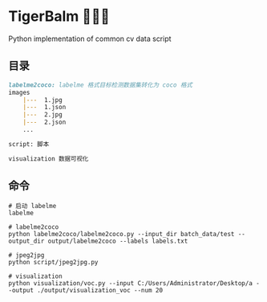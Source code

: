 
# TigerBalm 🚀🚀🚀

Python implementation of common cv data script

## 目录

```markdown
labelme2coco: labelme 格式目标检测数据集转化为 coco 格式
images
    |---  1.jpg
    |---  1.json
    |---  2.jpg
    |---  2.json
    ...

script: 脚本

visualization 数据可视化
```

## 命令

```shell
# 启动 labelme
labelme

# labelme2coco
python labelme2coco/labelme2coco.py --input_dir batch_data/test --output_dir output/labelme2coco --labels labels.txt

# jpeg2jpg
python script/jpeg2jpg.py

# visualization
python visualization/voc.py --input C:/Users/Administrator/Desktop/a --output ./output/visualization_voc --num 20
```

